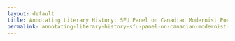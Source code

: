```yaml
---
layout: default
title: Annotating Literary History: SFU Panel on Canadian Modernist Poetry of the 1930s and 1940s
permalink: annotating-literary-history-sfu-panel-on-canadian-modernist-poetry-of-the-1930s-and-1940s
---
```

<!-- Add an essay or interpretive material below this line,
using HTML or markdown.  Do not modify this file above this line -->

